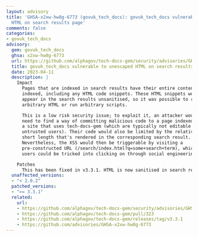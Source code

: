 ```yaml
---
layout: advisory
title: 'GHSA-x2xw-hw8g-6773 (govuk_tech_docs): govuk_tech_docs vulnerable to unescaped
  HTML on search results page'
comments: false
categories:
- govuk_tech_docs
advisory:
  gem: govuk_tech_docs
  ghsa: x2xw-hw8g-6773
  url: https://github.com/alphagov/tech-docs-gem/security/advisories/GHSA-x2xw-hw8g-6773
  title: govuk_tech_docs vulnerable to unescaped HTML on search results page
  date: 2023-04-11
  description: |
    Impact
      Pages that are indexed in search results have their entire contents
      indexed, including any HTML code snippets. These HTML snippets would
      appear in the search results unsanitised, so it was possible to render
      arbitrary HTML or run arbitrary scripts.

      This is a low risk security issue; to exploit it, an attacker would
      need to find a way of committing malicious code to a page indexed by
      a site that uses tech-docs-gem (which are typically not editable by
      untrusted users). Their code would also be limited by the relatively
      short length that's rendered in the corresponding search result.
      Nevertheless, the XSS would then be triggerable by visiting a
      pre-constructed URL (/search/index.html?q=some+search+term), which
      users could be tricked into clicking on through social engineering.

    Patches
      This has been fixed in v3.3.1. HTML is now sanitised in search results.
  unaffected_versions:
  - "< 2.0.2"
  patched_versions:
  - ">= 3.3.1"
  related:
    url:
    - https://github.com/alphagov/tech-docs-gem/security/advisories/GHSA-x2xw-hw8g-6773
    - https://github.com/alphagov/tech-docs-gem/pull/323
    - https://github.com/alphagov/tech-docs-gem/releases/tag/v3.3.1
    - https://github.com/advisories/GHSA-x2xw-hw8g-6773
---
```

